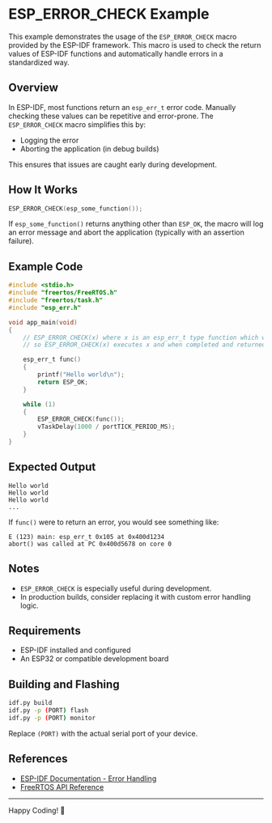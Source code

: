 # ESP_ERROR_CHECK Example

This example demonstrates the usage of the `ESP_ERROR_CHECK` macro provided by the ESP-IDF framework. This macro is used to check the return values of ESP-IDF functions and automatically handle errors in a standardized way.

## Overview

In ESP-IDF, most functions return an `esp_err_t` error code. Manually checking these values can be repetitive and error-prone. The `ESP_ERROR_CHECK` macro simplifies this by:

- Logging the error
- Aborting the application (in debug builds)

This ensures that issues are caught early during development.

## How It Works

```c
ESP_ERROR_CHECK(esp_some_function());
```

If `esp_some_function()` returns anything other than `ESP_OK`, the macro will log an error message and abort the application (typically with an assertion failure).

## Example Code

```c
#include <stdio.h>
#include "freertos/FreeRTOS.h"
#include "freertos/task.h"
#include "esp_err.h"

void app_main(void)
{
    // ESP_ERROR_CHECK(x) where x is an esp_err_t type function which when executed right returns ESP_OK
    // so ESP_ERROR_CHECK(x) executes x and when completed and returned ESP_OK, the function stops

    esp_err_t func()
    {
        printf("Hello world\n");
        return ESP_OK;
    }

    while (1)
    {
        ESP_ERROR_CHECK(func());
        vTaskDelay(1000 / portTICK_PERIOD_MS);
    }
}
```

## Expected Output

```
Hello world
Hello world
Hello world
...
```

If `func()` were to return an error, you would see something like:

```
E (123) main: esp_err_t 0x105 at 0x400d1234
abort() was called at PC 0x400d5678 on core 0
```

## Notes

- `ESP_ERROR_CHECK` is especially useful during development.
- In production builds, consider replacing it with custom error handling logic.

## Requirements

- ESP-IDF installed and configured
- An ESP32 or compatible development board

## Building and Flashing

```bash
idf.py build
idf.py -p (PORT) flash
idf.py -p (PORT) monitor
```

Replace `(PORT)` with the actual serial port of your device.

## References

- [ESP-IDF Documentation - Error Handling](https://docs.espressif.com/projects/esp-idf/en/latest/esp32/api-reference/error-handling.html)
- [FreeRTOS API Reference](https://www.freertos.org/a00106.html)

---

Happy Coding! 🚀

